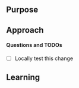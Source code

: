 ## Purpose
<!---
Describe the problem or feature in addition to a link to the Trello card this is tackling (if none, say none).
-->

## Approach
<!---
How does this change address the problem? Also, how do we remake this change? 
-->

#### Questions and TODOs
<!--
What questions do you have? What do you still need to do in this change?
-->
- [ ] Locally test this change

## Learning
<!--
Anything cool you learned from this?
-->